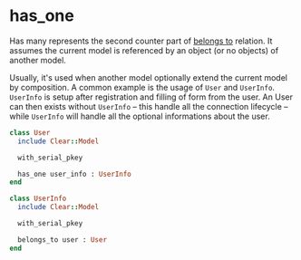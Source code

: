 # has\_one

Has many represents the second counter part of [belongs to](https://clear.gitbook.io/project/model/associations/belongs_to) relation. It assumes the current model is referenced by an object \(or no objects\) of another model.

Usually, it's used when another model optionally extend the current model by composition. A common example is the usage of `User` and `UserInfo`. `UserInfo` is setup after registration and filling of form from the user. An User can then exists without `UserInfo` – this handle all the connection lifecycle – while `UserInfo` will handle all the optional informations about the user.

```ruby
class User
  include Clear::Model

  with_serial_pkey

  has_one user_info : UserInfo
end

class UserInfo
  include Clear::Model

  with_serial_pkey

  belongs_to user : User
end
```

